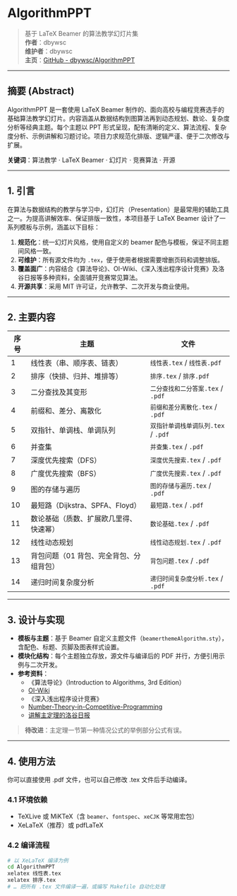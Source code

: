 # AlgorithmPPT

> 基于 LaTeX Beamer 的算法教学幻灯片集  
> **作者**：dbywsc  
> **维护者**：dbywsc  
> **主页**：[GitHub - dbywsc/AlgorithmPPT](https://github.com/dbywsc/AlgorithmPPT)

---

## 摘要 (Abstract)

AlgorithmPPT 是一套使用 LaTeX Beamer 制作的、面向高校与编程竞赛选手的基础算法教学幻灯片。内容涵盖从数据结构到图算法再到动态规划、数论、复杂度分析等经典主题。每个主题以 PPT 形式呈现，配有清晰的定义、算法流程、复杂度分析、示例讲解和习题讨论。项目力求规范化排版、逻辑严谨、便于二次修改与扩展。

**关键词**：算法教学 · LaTeX Beamer · 幻灯片 · 竞赛算法 · 开源

---

## 1. 引言

在算法与数据结构的教学与学习中，幻灯片（Presentation）是最常用的辅助工具之一。为提高讲解效率、保证排版一致性，本项目基于 LaTeX Beamer 设计了一系列模板与示例，涵盖以下目标：

1. **规范化**：统一幻灯片风格，使用自定义的 beamer 配色与模板，保证不同主题间风格一致。  
2. **可维护**：所有源文件均为 `.tex`，便于使用者根据需要增删页码和调整排版。  
3. **覆盖面广**：内容结合《算法导论》、OI-Wiki、《深入浅出程序设计竞赛》及洛谷日报等多种资料，全面铺开竞赛常见算法。  
4. **开源共享**：采用 MIT 许可证，允许教学、二次开发与商业使用。

---

## 2. 主要内容

| 序号 | 主题                                 | 文件                                |
| ---- | ------------------------------------ | ----------------------------------- |
| 1    | 线性表（串、顺序表、链表）           | `线性表.tex` / `线性表.pdf`         |
| 2    | 排序（快排、归并、堆排等）           | `排序.tex` / `排序.pdf`            |
| 3    | 二分查找及其变形                     | `二分查找和二分答案.tex` / `.pdf`   |
| 4    | 前缀和、差分、离散化                 | `前缀和差分离散化.tex` / `.pdf`     |
| 5    | 双指针、单调栈、单调队列             | `双指针单调栈单调队列.tex` / `.pdf` |
| 6    | 并查集                               | `并查集.tex` / `.pdf`               |
| 7    | 深度优先搜索（DFS）                  | `深度优先搜索.tex` / `.pdf`         |
| 8    | 广度优先搜索（BFS）                  | `广度优先搜索.tex` / `.pdf`         |
| 9    | 图的存储与遍历                       | `图的存储与遍历.tex` / `.pdf`       |
| 10   | 最短路（Dijkstra、SPFA、Floyd）      | `最短路.tex` / `.pdf`               |
| 11   | 数论基础（质数、扩展欧几里得、快速幂）| `数论基础.tex` / `.pdf`             |
| 12   | 线性动态规划                         | `线性动态规划.tex` / `.pdf`         |
| 13   | 背包问题（01 背包、完全背包、分组背包）| `背包问题.tex` / `.pdf`             |
| 14   | 递归时间复杂度分析                   | `递归时间复杂度分析.tex` / `.pdf`   |

---

## 3. 设计与实现

- **模板与主题**：基于 Beamer 自定义主题文件（`beamerthemeAlgorithm.sty`），含配色、标题、页脚及图表样式设置。  
- **模块化结构**：每个主题独立存放，源文件与编译后的 PDF 并行，方便引用示例与二次开发。  
- **参考资料**：  
  - 《算法导论》（Introduction to Algorithms, 3rd Edition）  
  - [OI-Wiki](https://oi-wiki.org/)  
  - 《深入浅出程序设计竞赛》
  - [Number-Theory-in-Competitive-Programming](https://github.com/GitPinkRabbit/Number-Theory-in-Competitive-Programming)
  - [讲解主定理的洛谷日报](https://www.luogu.com.cn/article/awubkrso)

> **待改进**：主定理一节第一种情况公式的举例部分公式有误。

---

## 4. 使用方法

你可以直接使用 .pdf 文件，也可以自己修改 .tex 文件后手动编译。

### 4.1 环境依赖

- TeXLive 或 MiKTeX（含 `beamer`、`fontspec`、`xeCJK` 等常用宏包）  
- XeLaTeX（推荐）或 pdfLaTeX  

### 4.2 编译流程

```bash
# 以 XeLaTeX 编译为例
cd AlgorithmPPT
xelatex 线性表.tex
xelatex 排序.tex
# … 把所有 .tex 文件编译一遍，或编写 Makefile 自动化处理

